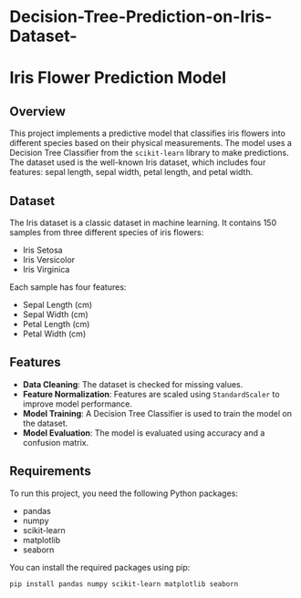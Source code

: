 # Decision-Tree-Prediction-on-Iris-Dataset-
# Iris Flower Prediction Model

## Overview

This project implements a predictive model that classifies iris flowers into different species based on their physical measurements. The model uses a Decision Tree Classifier from the `scikit-learn` library to make predictions. The dataset used is the well-known Iris dataset, which includes four features: sepal length, sepal width, petal length, and petal width.

## Dataset

The Iris dataset is a classic dataset in machine learning. It contains 150 samples from three different species of iris flowers:

- Iris Setosa
- Iris Versicolor
- Iris Virginica

Each sample has four features:

- Sepal Length (cm)
- Sepal Width (cm)
- Petal Length (cm)
- Petal Width (cm)

## Features

- **Data Cleaning**: The dataset is checked for missing values.
- **Feature Normalization**: Features are scaled using `StandardScaler` to improve model performance.
- **Model Training**: A Decision Tree Classifier is used to train the model on the dataset.
- **Model Evaluation**: The model is evaluated using accuracy and a confusion matrix.

## Requirements

To run this project, you need the following Python packages:

- pandas
- numpy
- scikit-learn
- matplotlib
- seaborn

You can install the required packages using pip:

```bash
pip install pandas numpy scikit-learn matplotlib seaborn
